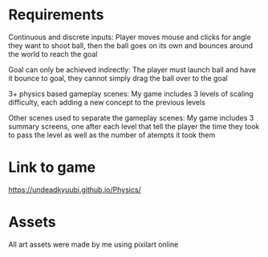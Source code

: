 # Requirements
Continuous and discrete inputs: Player moves mouse and clicks for angle they want to shoot ball,
then the ball goes on its own and bounces around the world to reach the goal

Goal can only be achieved indirectly: The player must launch ball and have it bounce to goal,
they cannot simply drag the ball over to the goal

3+ physics based gameplay scenes: My game includes 3 levels of scaling difficulty, each adding a new concept
to the previous levels

Other scenes used to separate the gameplay scenes: My game includes 3 summary screens, one after each level that tell the player the time they took to pass the level as well as the number of atempts it took them

# Link to game
https://undeadkyuubi.github.io/Physics/

# Assets
All art assets were made by me using pixilart online